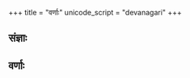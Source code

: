 +++
title = "वर्णाः"
unicode_script = "devanagari"
+++

## संज्ञाः
<div class="spreadsheet" src="../varNa-saMjJNAH.json5"></div>

## वर्णाः
<div class="spreadsheet" src="../varNAH.json5"></div>
